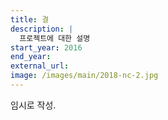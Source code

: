 ```yaml
---
title: 결
description: |
  프로젝트에 대한 설명
start_year: 2016
end_year:
external_url:
image: /images/main/2018-nc-2.jpg
---
```


임시로 작성.
